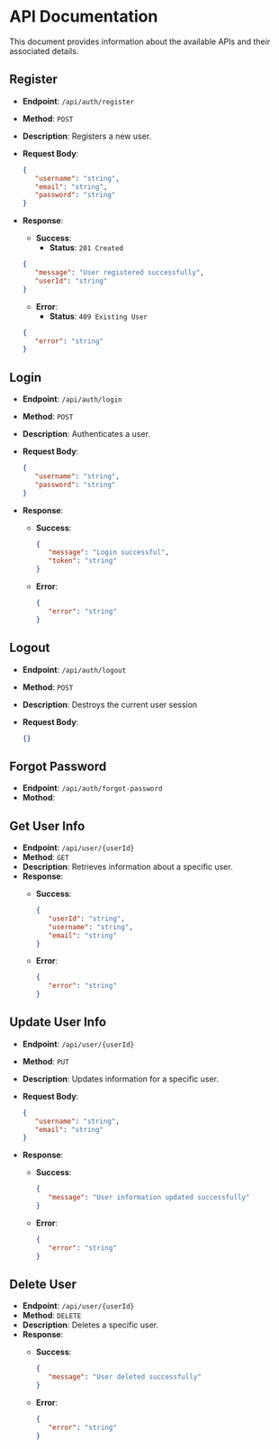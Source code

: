 # API Documentation

This document provides information about the available APIs and their associated details.

## Register

- **Endpoint**: `/api/auth/register`
- **Method**: `POST`
- **Description**: Registers a new user.
- **Request Body**:

   ```json
   {
      "username": "string",
      "email": "string",
      "password": "string"
   }
   ```

- **Response**:
  - **Success**:
    - **Status**: `201 Created`

   ```json
   {
      "message": "User registered successfully",
      "userId": "string"
   }
   ```

  - **Error**:
    - **Status**: `409 Existing User`

   ```json
   {
      "error": "string"
   }
   ```

## Login

- **Endpoint**: `/api/auth/login`
- **Method**: `POST`
- **Description**: Authenticates a user.
- **Request Body**:

   ```json
   {
      "username": "string",
      "password": "string"
   }
   ```

- **Response**:
  - **Success**:

      ```json
      {
         "message": "Login successful",
         "token": "string"
      }
      ```

  - **Error**:

      ```json
      {
         "error": "string"
      }
      ```

## Logout

- **Endpoint**: `/api/auth/logout`
- **Method**: `POST`
- **Description**: Destroys the current user session
- **Request Body**:

  ```json
  {}
  ```

## Forgot Password

- **Endpoint**: `/api/auth/forgot-password`
- **Mothod**: 


## Get User Info

- **Endpoint**: `/api/user/{userId}`
- **Method**: `GET`
- **Description**: Retrieves information about a specific user.
- **Response**:
  - **Success**:

      ```json
      {
         "userId": "string",
         "username": "string",
         "email": "string"
      }
      ```

  - **Error**:

      ```json
      {
         "error": "string"
      }
      ```

## Update User Info

- **Endpoint**: `/api/user/{userId}`
- **Method**: `PUT`
- **Description**: Updates information for a specific user.
- **Request Body**:

   ```json
   {
      "username": "string",
      "email": "string"
   }
   ```

- **Response**:
  - **Success**:

      ```json
      {
         "message": "User information updated successfully"
      }
      ```

  - **Error**:

      ```json
      {
         "error": "string"
      }
      ```

## Delete User

- **Endpoint**: `/api/user/{userId}`
- **Method**: `DELETE`
- **Description**: Deletes a specific user.
- **Response**:
  - **Success**:

      ```json
      {
         "message": "User deleted successfully"
      }
      ```

  - **Error**:

      ```json
      {
         "error": "string"
      }
      ```
